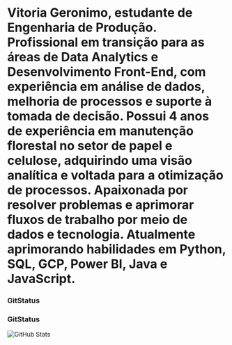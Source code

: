 # Vitoria Geronimo, estudante de Engenharia de Produção. Profissional em transição para as áreas de Data Analytics e Desenvolvimento Front-End, com experiência em análise de dados, melhoria de processos e suporte à tomada de decisão. Possui 4 anos de experiência em manutenção florestal no setor de papel e celulose, adquirindo uma visão analítica e voltada para a otimização de processos. Apaixonada por resolver problemas e aprimorar fluxos de trabalho por meio de dados e tecnologia. Atualmente aprimorando habilidades em Python, SQL, GCP, Power BI, Java e JavaScript.

### GitStatus
### GitStatus
![GitHub Stats](https://github-readme-stats.vercel.app/api?VitoriaGeronimo=vesteves33&theme=transparent&bg_color=000&border_color=30A3DC&show_icons=true&icon_color=30A3DC&title_color=E94D5F&text_color=FFF)

